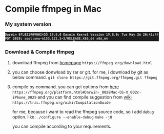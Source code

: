 # Compile ffmpeg in Mac


### My system version
![image system info](./env-asset/sys-version.png)

### Download & Compile ffmpeg
1. download ffmpeg from [homepage](https://ffmpeg.org/download.html) `https://ffmpeg.org/download.html`
2. you can choose donwload by rar or git.
    for me, i download by git as below command.
    `git clone https://git.ffmpeg.org/ffmpeg.git ffmpeg`
3. compile by command. you can get options from [here](https://ffmpeg.org/platform.html#Darwin-_0028Mac-OS-X_002c-iPhone_0029) `https://ffmpeg.org/platform.html#Darwin-_0028Mac-OS-X_002c-iPhone_0029`
    and you can find compile suggestion from [wiki](https://trac.ffmpeg.org/wiki/CompilationGuide) `https://trac.ffmpeg.org/wiki/CompilationGuide`

    for me, because i want to read the ffmpeg source code, so i add `debug` option. like:
    `./configure --enable-debug`
    `make -j8`

    you can compile according to your requirements.